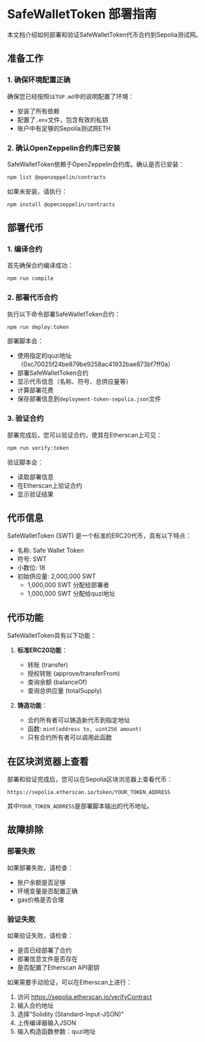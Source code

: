 # SafeWalletToken 部署指南

本文档介绍如何部署和验证SafeWalletToken代币合约到Sepolia测试网。

## 准备工作

### 1. 确保环境配置正确

确保您已经按照`SETUP.md`中的说明配置了环境：

- 安装了所有依赖
- 配置了`.env`文件，包含有效的私钥
- 账户中有足够的Sepolia测试网ETH

### 2. 确认OpenZeppelin合约库已安装

SafeWalletToken依赖于OpenZeppelin合约库。确认是否已安装：

```bash
npm list @openzeppelin/contracts
```

如果未安装，请执行：

```bash
npm install @openzeppelin/contracts
```

## 部署代币

### 1. 编译合约

首先确保合约编译成功：

```bash
npm run compile
```

### 2. 部署代币合约

执行以下命令部署SafeWalletToken合约：

```bash
npm run deploy:token
```

部署脚本会：
- 使用指定的quzi地址（0xc70025f24be879be9258ac41932bae873bf7ff0a）
- 部署SafeWalletToken合约
- 显示代币信息（名称、符号、总供应量等）
- 计算部署花费
- 保存部署信息到`deployment-token-sepolia.json`文件

### 3. 验证合约

部署完成后，您可以验证合约，使其在Etherscan上可见：

```bash
npm run verify:token
```

验证脚本会：
- 读取部署信息
- 在Etherscan上验证合约
- 显示验证结果

## 代币信息

SafeWalletToken (SWT) 是一个标准的ERC20代币，具有以下特点：

- 名称: Safe Wallet Token
- 符号: SWT
- 小数位: 18
- 初始供应量: 2,000,000 SWT
  - 1,000,000 SWT 分配给部署者
  - 1,000,000 SWT 分配给quzi地址

## 代币功能

SafeWalletToken具有以下功能：

1. **标准ERC20功能**：
   - 转账 (transfer)
   - 授权转账 (approve/transferFrom)
   - 查询余额 (balanceOf)
   - 查询总供应量 (totalSupply)

2. **铸造功能**：
   - 合约所有者可以铸造新代币到指定地址
   - 函数: `mint(address to, uint256 amount)`
   - 只有合约所有者可以调用此函数

## 在区块浏览器上查看

部署和验证完成后，您可以在Sepolia区块浏览器上查看代币：

```
https://sepolia.etherscan.io/token/YOUR_TOKEN_ADDRESS
```

其中`YOUR_TOKEN_ADDRESS`是部署脚本输出的代币地址。

## 故障排除

### 部署失败

如果部署失败，请检查：
- 账户余额是否足够
- 环境变量是否配置正确
- gas价格是否合理

### 验证失败

如果验证失败，请检查：
- 是否已经部署了合约
- 部署信息文件是否存在
- 是否配置了Etherscan API密钥

如果需要手动验证，可以在Etherscan上进行：
1. 访问 https://sepolia.etherscan.io/verifyContract
2. 输入合约地址
3. 选择"Solidity (Standard-Input-JSON)"
4. 上传编译器输入JSON
5. 输入构造函数参数：quzi地址 